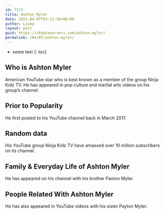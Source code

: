 ```yaml
---
id: 7173
title: Ashton Myler
date: 2021-04-07T03:12:58+00:00
author: Laima
layout: post
guid: https://ukdataservers.com/ashton-myler/
permalink: /04/07/ashton-myler/
---
```


* some text
{: toc}


## Who is Ashton Myler
                  
                  
                  
American YouTube star who is best known as a member of the group Ninja Kidz TV. He has appeared in pop culture and martial arts videos on his group&#8217;s channel. 
                  
              
            
              
            
                
                
                
## Prior to Popularity
                  
                  
                  
He first posted to his YouTube channel back in March 2017. 
                  
              
            
              
            
                
                
                
## Random data
                  
                  
                  
His YouTube group Ninja Kidz TV have amassed over 10 million subscribers on its channel. 
                  
              
            
              
            
                
                
                
## Family & Everyday Life of Ashton Myler
                  
                  
                  
He has appeared on his channel with his brother Paxton Myler. 
                  
              
            
              
            
                
                
                
## People Related With Ashton Myler
                  
                  
                  
He has also appeared in YouTube videos with his sister Payton Myler. 
                  
              
            
              
            
                
              
            
              
              
            
            
              
            
          
          
          